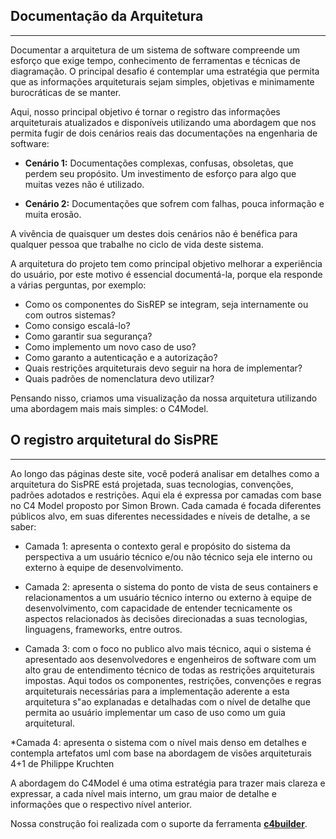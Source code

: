 ## **Documentação da Arquitetura**

---

Documentar a arquitetura de um sistema de software compreende um esforço que exige tempo, conhecimento de ferramentas e técnicas de diagramação. O principal desafio é contemplar uma estratégia que permita que as informações arquiteturais sejam simples, objetivas e minimamente burocráticas de se manter.

Aqui, nosso principal objetivo é tornar o registro das informações arquiteturais atualizados e disponíveis utilizando uma abordagem que nos permita fugir de dois cenários reais das documentações na engenharia de software:

- **Cenário 1:** Documentações complexas, confusas, obsoletas, que perdem seu propósito. Um investimento de esforço para algo que muitas vezes não é utilizado.

- **Cenário 2:** Documentações que sofrem com falhas, pouca informação e muita erosão.

A vivência de quaisquer um destes dois cenários não é benéfica para qualquer pessoa que trabalhe no ciclo de vida deste sistema.

A arquitetura do projeto tem como principal objetivo melhorar a experiência do usuário, por este motivo é essencial documentá-la, porque ela responde a várias perguntas, por exemplo:

- Como os componentes do SisREP se integram, seja internamente ou com outros sistemas?
- Como consigo escalá-lo?
- Como garantir sua segurança?
- Como implemento um novo caso de uso?
- Como garanto a autenticação e a autorização?
- Quais restrições arquiteturais devo seguir na hora de implementar?
- Quais padrões de nomenclatura devo utilizar?

Pensando nisso, criamos uma visualização da nossa arquitetura utilizando uma abordagem mais mais simples: o C4Model.

## **O registro arquitetural do SisPRE**

---

Ao longo das páginas deste site, você poderá analisar em detalhes como a arquitetura do SisPRE está projetada, suas tecnologias, convenções, padrões adotados e restrições.
Aqui ela é expressa por camadas com base no C4 Model proposto por Simon Brown. Cada camada é focada diferentes públicos alvo, em suas diferentes necessidades e níveis de detalhe, a se saber:

- Camada 1: apresenta o contexto geral e propósito do sistema da perspectiva a um usuário técnico e/ou não técnico seja ele interno ou externo à equipe de desenvolvimento.

- Camada 2: apresenta o sistema do ponto de vista de seus containers e relacionamentos a um usuário técnico interno ou externo à equipe de desenvolvimento, com capacidade de entender tecnicamente os aspectos relacionados às decisões direcionadas a suas tecnologias, linguagens, frameworks, entre outros.

- Camada 3: com o foco no publico alvo mais técnico, aqui o sistema é apresentado aos desenvolvedores e engenheiros de software com um alto grau de entendimento técnico de todas as restrições arquiteturais impostas. Aqui todos os componentes, restrições, convenções e regras arquiteturais necessárias para a implementação aderente a esta arquitetura s"ao explanadas e detalhadas com o nível de detalhe que permita ao usuário implementar um caso de uso como um guia arquitetural.

\*Camada 4: apresenta o sistema com o nível mais denso em detalhes e contempla artefatos uml com base na abordagem de visões arquiteturais 4+1 de Philippe Kruchten

A abordagem do C4Model é uma otima estratégia para trazer mais clareza e expressar, a cada nível mais interno, um grau maior de detalhe e informações que o respectivo nível anterior.

Nossa construção foi realizada com o suporte da ferramenta [**c4builder**](https://adrianvlupu.github.io/C4-Builder/).
